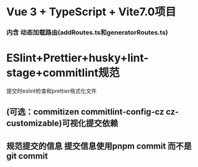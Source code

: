 # Vue 3 + TypeScript + Vite7.0项目

### 内含 动态加载路由(addRoutes.ts和generatorRoutes.ts)

# ESlint+Prettier+husky+lint-stage+commitlint规范

提交时eslint检查和prettier格式化文件

## (可选：commitizen commitlint-config-cz cz-customizable)可视化提交依赖

## 规范提交的信息 提交信息使用pnpm commit 而不是git commit
